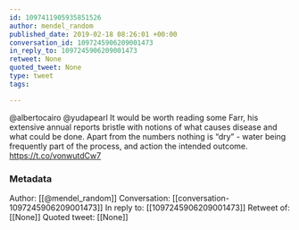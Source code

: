 ```yaml
---
id: 1097411905935851526
author: mendel_random
published_date: 2019-02-18 08:26:01 +00:00
conversation_id: 1097245906209001473
in_reply_to: 1097245906209001473
retweet: None
quoted_tweet: None
type: tweet
tags:

---
```


@albertocairo @yudapearl It would be worth reading some Farr, his extensive annual reports bristle with notions of what causes disease and what could be done. Apart from the numbers nothing is “dry” - water being frequently part of the process, and action the intended outcome. https://t.co/vonwutdCw7

### Metadata

Author: [[@mendel_random]]
Conversation: [[conversation-1097245906209001473]]
In reply to: [[1097245906209001473]]
Retweet of: [[None]]
Quoted tweet: [[None]]
